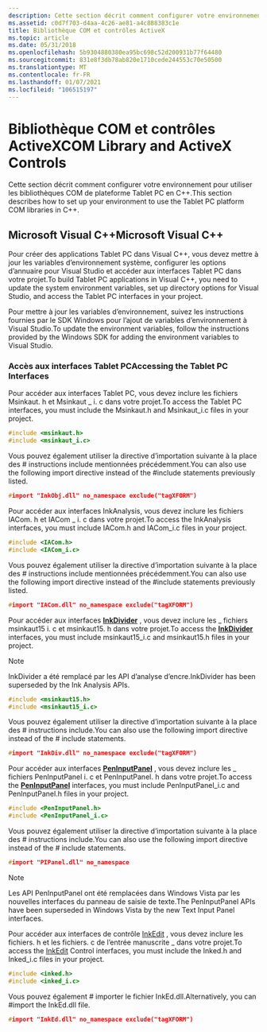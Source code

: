 ```yaml
---
description: Cette section décrit comment configurer votre environnement pour utiliser les bibliothèques COM de plateforme Tablet PC en C++.
ms.assetid: c0d7f703-d4aa-4c26-ae81-a4c888383c1e
title: Bibliothèque COM et contrôles ActiveX
ms.topic: article
ms.date: 05/31/2018
ms.openlocfilehash: 5b9304880380ea95bc698c52d200931b77f64480
ms.sourcegitcommit: 831e8f3db78ab820e1710cede244553c70e50500
ms.translationtype: MT
ms.contentlocale: fr-FR
ms.lasthandoff: 01/07/2021
ms.locfileid: "106515197"
---
```

# <a name="com-library-and-activex-controls"></a><span data-ttu-id="f5087-103">Bibliothèque COM et contrôles ActiveX</span><span class="sxs-lookup"><span data-stu-id="f5087-103">COM Library and ActiveX Controls</span></span>

<span data-ttu-id="f5087-104">Cette section décrit comment configurer votre environnement pour utiliser les bibliothèques COM de plateforme Tablet PC en C++.</span><span class="sxs-lookup"><span data-stu-id="f5087-104">This section describes how to set up your environment to use the Tablet PC platform COM libraries in C++.</span></span>

## <a name="microsoft-visual-c"></a><span data-ttu-id="f5087-105">Microsoft Visual C++</span><span class="sxs-lookup"><span data-stu-id="f5087-105">Microsoft Visual C++</span></span>

<span data-ttu-id="f5087-106">Pour créer des applications Tablet PC dans Visual C++, vous devez mettre à jour les variables d’environnement système, configurer les options d’annuaire pour Visual Studio et accéder aux interfaces Tablet PC dans votre projet.</span><span class="sxs-lookup"><span data-stu-id="f5087-106">To build Tablet PC applications in Visual C++, you need to update the system environment variables, set up directory options for Visual Studio, and access the Tablet PC interfaces in your project.</span></span>

<span data-ttu-id="f5087-107">Pour mettre à jour les variables d’environnement, suivez les instructions fournies par le SDK Windows pour l’ajout de variables d’environnement à Visual Studio.</span><span class="sxs-lookup"><span data-stu-id="f5087-107">To update the environment variables, follow the instructions provided by the Windows SDK for adding the environment variables to Visual Studio.</span></span>

### <a name="accessing-the-tablet-pc-interfaces"></a><span data-ttu-id="f5087-108">Accès aux interfaces Tablet PC</span><span class="sxs-lookup"><span data-stu-id="f5087-108">Accessing the Tablet PC Interfaces</span></span>

<span data-ttu-id="f5087-109">Pour accéder aux interfaces Tablet PC, vous devez inclure les fichiers Msinkaut. h et Msinkaut \_ i. c dans votre projet.</span><span class="sxs-lookup"><span data-stu-id="f5087-109">To access the Tablet PC interfaces, you must include the Msinkaut.h and Msinkaut\_i.c files in your project.</span></span>


```C++
#include <msinkaut.h>
#include <msinkaut_i.c>
```



<span data-ttu-id="f5087-110">Vous pouvez également utiliser la directive d’importation suivante à la place des \# instructions include mentionnées précédemment.</span><span class="sxs-lookup"><span data-stu-id="f5087-110">You can also use the following import directive instead of the \#include statements previously listed.</span></span>


```C++
#import "InkObj.dll" no_namespace exclude("tagXFORM")
```



<span data-ttu-id="f5087-111">Pour accéder aux interfaces InkAnalysis, vous devez inclure les fichiers IACom. h et IACom \_ i. c dans votre projet.</span><span class="sxs-lookup"><span data-stu-id="f5087-111">To access the InkAnalysis interfaces, you must include IACom.h and IACom\_i.c files in your project.</span></span>


```C++
#include <IACom.h>
#include <IACom_i.c>
```



<span data-ttu-id="f5087-112">Vous pouvez également utiliser la directive d’importation suivante à la place des \# instructions include mentionnées précédemment.</span><span class="sxs-lookup"><span data-stu-id="f5087-112">You can also use the following import directive instead of the \#include statements previously listed.</span></span>


```C++
#import "IACom.dll" no_namespace exclude("tagXFORM")
```



<span data-ttu-id="f5087-113">Pour accéder aux interfaces [**InkDivider**](inkdivider-class.md) , vous devez inclure les \_ fichiers msinkaut15 i. c et msinkaut15. h dans votre projet.</span><span class="sxs-lookup"><span data-stu-id="f5087-113">To access the [**InkDivider**](inkdivider-class.md) interfaces, you must include msinkaut15\_i.c and msinkaut15.h files in your project.</span></span>

> [!Note]  
> <span data-ttu-id="f5087-114">InkDivider a été remplacé par les API d’analyse d’encre.</span><span class="sxs-lookup"><span data-stu-id="f5087-114">InkDivider has been superseded by the Ink Analysis APIs.</span></span>

 


```C++
#include <msinkaut15.h>
#include <msinkaut15_i.c>
```



<span data-ttu-id="f5087-115">Vous pouvez également utiliser la directive d’importation suivante à la place des \# instructions include.</span><span class="sxs-lookup"><span data-stu-id="f5087-115">You can also use the following import directive instead of the \# include statements.</span></span>


```C++
#import "InkDiv.dll" no_namespace exclude("tagXFORM")
```



<span data-ttu-id="f5087-116">Pour accéder aux interfaces [**PenInputPanel**](peninputpanel-class.md) , vous devez inclure les \_ fichiers PenInputPanel i. c et PenInputPanel. h dans votre projet.</span><span class="sxs-lookup"><span data-stu-id="f5087-116">To access the [**PenInputPanel**](peninputpanel-class.md) interfaces, you must include PenInputPanel\_i.c and PenInputPanel.h files in your project.</span></span>


```C++
#include <PenInputPanel.h>
#include <PenInputPanel_i.c>
```



<span data-ttu-id="f5087-117">Vous pouvez également utiliser la directive d’importation suivante à la place des \# instructions include.</span><span class="sxs-lookup"><span data-stu-id="f5087-117">You can also use the following import directive instead of the \# include statements.</span></span>


```C++
#import "PIPanel.dll" no_namespace 
```



> [!Note]  
> <span data-ttu-id="f5087-118">Les API PenInputPanel ont été remplacées dans Windows Vista par les nouvelles interfaces du panneau de saisie de texte.</span><span class="sxs-lookup"><span data-stu-id="f5087-118">The PenInputPanel APIs have been superseded in Windows Vista by the new Text Input Panel interfaces.</span></span>

 

<span data-ttu-id="f5087-119">Pour accéder aux interfaces de contrôle [InkEdit](inkedit-control-reference.md) , vous devez inclure les fichiers. h et les fichiers. c de l’entrée manuscrite \_ dans votre projet.</span><span class="sxs-lookup"><span data-stu-id="f5087-119">To access the [InkEdit](inkedit-control-reference.md) Control interfaces, you must include the Inked.h and Inked\_i.c files in your project.</span></span>


```C++
#include <inked.h>
#include <inked_i.c>
```



<span data-ttu-id="f5087-120">Vous pouvez également \# importer le fichier InkEd.dll.</span><span class="sxs-lookup"><span data-stu-id="f5087-120">Alternatively, you can \#import the InkEd.dll file.</span></span>


```C++
#import "InkEd.dll" no_namespace exclude("tagXFORM")
```



 

 



